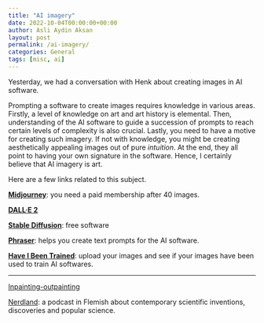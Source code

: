 ```yaml
---
title: "AI imagery"
date: 2022-10-04T00:00:00+00:00
author: Asli Aydin Aksan
layout: post
permalink: /ai-imagery/
categories: General
tags: [misc, ai]
---
```


Yesterday, we had a conversation with Henk about creating images in AI software.

Prompting a software to create images requires knowledge in various areas. Firstly, a level of knowledge on art and art history is elemental. Then, understanding of the AI software to guide a succession of prompts to reach certain levels of complexity is also crucial. Lastly, you need to have a motive for creating such imagery. If not with knowledge, you might be creating aesthetically appealing images out of pure _intuition_. At the end, they all point to having your own signature in the software. Hence, I certainly believe that AI imagery is art.

Here are a few links related to this subject.

**[Midjourney](https://www.midjourney.com/)**: you need a paid membership after 40 images.

**[DALL·E 2](https://openai.com/dall-e-2/)**

**[Stable Diffusion](https://stability.ai/)**: free software

**[Phraser](https://phraser.tech/)**: helps you create text prompts for the AI software.

**[Have I Been Trained](https://haveibeentrained.com/)**: upload your images and see if your images have been used to train AI softwares.

---
[Inpainting-outpainting](https://petapixel.com/2022/06/28/photographer-successfully-uses-dall-e-2-ai-to-edit-his-photos/)

[Nerdland](https://nerdland.be/): a podcast in Flemish about contemporary scientific inventions, discoveries and popular science.